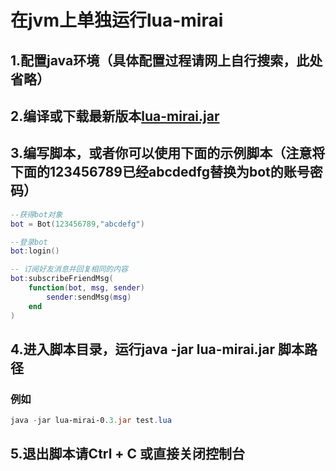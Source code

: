 # 在jvm上单独运行lua-mirai



## 1.配置java环境（具体配置过程请网上自行搜索，此处省略）



## 2.编译或下载最新版本[lua-mirai.jar](https://github.com/only52607/lua-mirai/releases)



## 3.编写脚本，或者你可以使用下面的示例脚本（注意将下面的123456789已经abcdedfg替换为bot的账号密码）

```lua
--获得bot对象
bot = Bot(123456789,"abcdefg")

--登录bot
bot:login()

-- 订阅好友消息并回复相同的内容
bot:subscribeFriendMsg(
    function(bot, msg, sender)
  		sender:sendMsg(msg)
	end
)
```



## 4.进入脚本目录，运行java -jar lua-mirai.jar 脚本路径

### 例如

```powershell
java -jar lua-mirai-0.3.jar test.lua
```



## 5.退出脚本请Ctrl + C 或直接关闭控制台